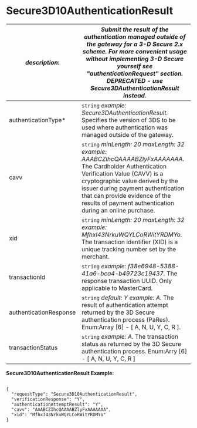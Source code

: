 
# Secure3D10AuthenticationResult

| *description*: | *Submit the result of the authentication managed outside of the gateway for a 3-D Secure 2.x scheme. For more convenient usage without implementing 3-D Secure yourself see "authenticationRequest" section. DEPRECATED - use Secure3DAuthenticationResult instead.*|
|----|----|
| authenticationType* |  ``` string ```  *example: Secure3DAuthenticationResult.* Specifies the version of 3DS to be used where authentication was managed outside of the gateway.|
| cavv |  ``` string ```  *minLength: 20 maxLength: 32 example: AAABCZIhcQAAAABZlyFxAAAAAAA.* The Cardholder Authentication Verification Value (CAVV) is a cryptographic value derived by the issuer during payment authentication that can provide evidence of the results of payment authentication during an online purchase.|
| xid |  ``` string ```  *minLength: 20 maxLength: 32 example: MfhxI43NrkuWQYLCoRWitYRDMYo.* The transaction identifier (XID) is a unique tracking number set by the merchant.|
| transactionId |  ``` string ```  *example: f38e6948-5388-41a6-bca4-b49723c19437.* The response transaction UUID. Only applicable to MasterCard.|
| authenticationResponse |  ``` string ```  *default: Y example: A.* The result of authentication attempt returned by the 3D Secure authentication process (PaRes). Enum:Array [6] - [ A, N, U, Y, C, R ].|
| transactionStatus |  ``` string ```  *example: A.* The transaction status as returned by the 3D Secure authentication process. Enum:Arry [6] - [ A, N, U, Y, C, R ]|  

**Secure3D10AuthenticationResult Example:**

```{r}

{
  "requestType": "Secure3D10AuthenticationResult",
  "verificationResponse": "Y",
  "authenticationAttemptResult": "Y",
  "cavv": "AAABCZIhcQAAAABZlyFxAAAAAAA",
  "xid": "MfhxI43NrkuWQYLCoRWitYRDMYo"
}
```  

